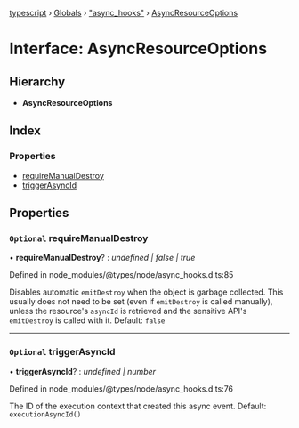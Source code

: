 [typescript](../README.md) › [Globals](../globals.md) › ["async_hooks"](../modules/_async_hooks_.md) › [AsyncResourceOptions](_async_hooks_.asyncresourceoptions.md)

# Interface: AsyncResourceOptions

## Hierarchy

* **AsyncResourceOptions**

## Index

### Properties

* [requireManualDestroy](_async_hooks_.asyncresourceoptions.md#optional-requiremanualdestroy)
* [triggerAsyncId](_async_hooks_.asyncresourceoptions.md#optional-triggerasyncid)

## Properties

### `Optional` requireManualDestroy

• **requireManualDestroy**? : *undefined | false | true*

Defined in node_modules/@types/node/async_hooks.d.ts:85

Disables automatic `emitDestroy` when the object is garbage collected.
This usually does not need to be set (even if `emitDestroy` is called
manually), unless the resource's `asyncId` is retrieved and the
sensitive API's `emitDestroy` is called with it.
Default: `false`

___

### `Optional` triggerAsyncId

• **triggerAsyncId**? : *undefined | number*

Defined in node_modules/@types/node/async_hooks.d.ts:76

The ID of the execution context that created this async event.
Default: `executionAsyncId()`
